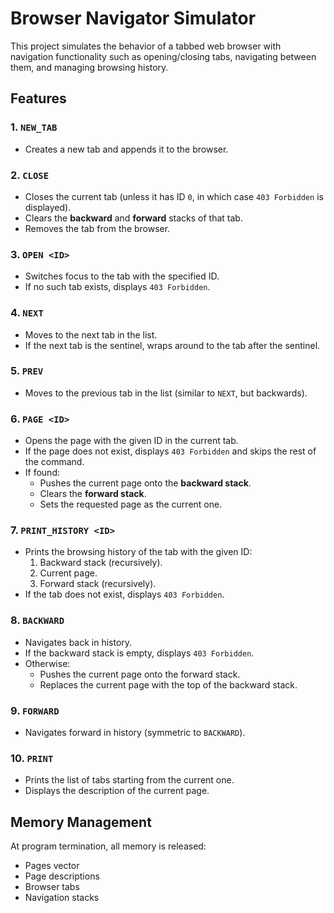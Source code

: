 # Browser Navigator Simulator  

This project simulates the behavior of a tabbed web browser with navigation functionality such as opening/closing tabs, navigating between them, and managing browsing history.  

## Features  

### 1. `NEW_TAB`  
- Creates a new tab and appends it to the browser.  

### 2. `CLOSE`  
- Closes the current tab (unless it has ID `0`, in which case `403 Forbidden` is displayed).  
- Clears the **backward** and **forward** stacks of that tab.  
- Removes the tab from the browser.  

### 3. `OPEN <ID>`  
- Switches focus to the tab with the specified ID.  
- If no such tab exists, displays `403 Forbidden`.  

### 4. `NEXT`  
- Moves to the next tab in the list.  
- If the next tab is the sentinel, wraps around to the tab after the sentinel.  

### 5. `PREV`  
- Moves to the previous tab in the list (similar to `NEXT`, but backwards).  

### 6. `PAGE <ID>`  
- Opens the page with the given ID in the current tab.  
- If the page does not exist, displays `403 Forbidden` and skips the rest of the command.  
- If found:  
  - Pushes the current page onto the **backward stack**.  
  - Clears the **forward stack**.  
  - Sets the requested page as the current one.  

### 7. `PRINT_HISTORY <ID>`  
- Prints the browsing history of the tab with the given ID:  
  1. Backward stack (recursively).  
  2. Current page.  
  3. Forward stack (recursively).  
- If the tab does not exist, displays `403 Forbidden`.  

### 8. `BACKWARD`  
- Navigates back in history.  
- If the backward stack is empty, displays `403 Forbidden`.  
- Otherwise:  
  - Pushes the current page onto the forward stack.  
  - Replaces the current page with the top of the backward stack.  

### 9. `FORWARD`  
- Navigates forward in history (symmetric to `BACKWARD`).  

### 10. `PRINT`  
- Prints the list of tabs starting from the current one.  
- Displays the description of the current page.  

## Memory Management  
At program termination, all memory is released:  
- Pages vector  
- Page descriptions  
- Browser tabs  
- Navigation stacks 
